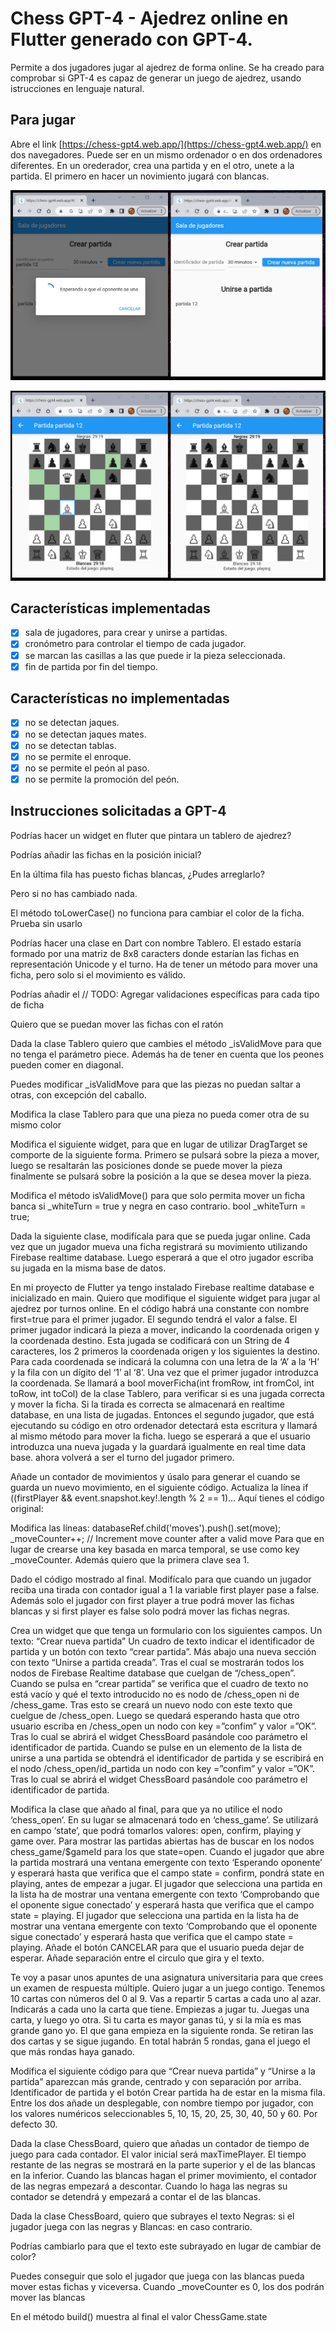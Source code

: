 # Chess GPT-4 - Ajedrez online en Flutter generado con GPT-4.

Permite a dos jugadores jugar al ajedrez de forma online.
Se ha creado para comprobar si GPT-4 es capaz de generar un juego de ajedrez,
usando istrucciones en lenguaje natural.

## Para jugar

Abre el link [https://chess-gpt4.web.app/](https://chess-gpt4.web.app/) en dos navegadores. 
Puede ser en un mismo ordenador o en dos ordenadores diferentes.
En un orederador, crea una partida y en el otro, unete a la partida.
El primero en hacer un novimiento jugará con blancas.

![Captura de pantalla 1](captura1.PNG)

![Captura de pantalla 2](captura2.PNG)

## Características implementadas

- [x] sala de jugadores, para crear y unirse a partidas.
- [x] cronómetro para controlar el tiempo de cada jugador.
- [x] se marcan las casillas a las que puede ir la pieza seleccionada.
- [x] fin de partida por fin del tiempo.

## Características no implementadas

- [x] no se detectan jaques.
- [x] no se detectan jaques mates.
- [x] no se detectan tablas.
- [x] no se permite el enroque.
- [x] no se permite el peón al paso.
- [x] no se permite la promoción del peón.

## Instrucciones solicitadas a GPT-4

Podrías hacer un widget en fluter que pintara un tablero de ajedrez?

Podrías añadir las fichas en la posición inicial?

En la última fila has puesto fichas blancas, ¿Pudes arreglarlo?

Pero si no has cambiado nada.

El método toLowerCase() no funciona para cambiar el color de la ficha. Prueba sin usarlo

Podrías hacer una clase en Dart con nombre Tablero. El estado estaría formado por una matriz de 8x8 caracters donde estarían las fichas en representación Unicode y el turno. Ha de tener un método para mover una ficha, pero solo si el movimiento es válido.

Podrías añadir el // TODO: Agregar validaciones específicas para cada tipo de ficha

Quiero que se puedan mover las fichas con el ratón

Dada la clase Tablero quiero que cambies el método _isValidMove para que no tenga el parámetro piece.  Además ha de tener en cuenta que los peones pueden comer en diagonal.

Puedes modificar _isValidMove para que las piezas no puedan saltar a otras, con excepción del caballo.

Modifica la clase Tablero para que una pieza no pueda comer otra de su mismo color




Modifica el siguiente widget, para que en lugar de utilizar DragTarget se comporte de la siguiente forma. Primero se pulsará sobre la pieza a mover, luego se resaltarán las posiciones donde se puede mover la pieza finalmente se pulsará sobre la posición a la que se desea mover la pieza.

Modifica el método isValidMove() para que solo permita mover un ficha banca si _whiteTurn = true y negra en caso contrario.
bool _whiteTurn = true;


Dada la siguiente clase, modifícala para que se pueda jugar online. Cada vez que un jugador mueva una ficha registrará su movimiento utilizando Firebase realtime database. Luego esperará a que el otro jugador escriba su jugada en la misma base de datos.


En mi proyecto de Flutter ya tengo instalado Firebase realtime database e inicializado en main. Quiero que modifique el siguiente widget para jugar al ajedrez por turnos online. En el código habrá una constante con nombre first=true para el primer jugador. El segundo tendrá el valor a false.
El primer jugador indicará la pieza a mover, indicando la coordenada origen y la coordenada destino. Esta jugada se codificará con un String de 4 caracteres, los 2 primeros la coordenada origen y los siguientes la destino. Para cada coordenada se indicará la columna con una letra de la ‘A’ a la ‘H’ y la fila con un dígito del ‘1’ al ‘8’.
Una vez que el primer jugador introduzca la coordenada. Se llamará a bool moverFicha(int fromRow, int fromCol, int toRow, int toCol) de la clase Tablero, para verificar si es una jugada correcta y mover la ficha. Si la tirada es correcta se almacenará en realtime database, en una lista de jugadas. Entonces el segundo jugador, que está ejecutando su código en otro ordenador detectará esta escritura y llamará al mismo método para mover la ficha. luego se esperará a que el usuario introduzca una nueva jugada y la guardará igualmente en real time data base. ahora volverá a ser el turno del jugador primero.

Añade un contador de movimientos y úsalo para generar el cuando se guarda un nuevo movimiento, en el siguiente código. Actualiza la línea if ((firstPlayer && event.snapshot.key!.length % 2 == 1)… Aquí tienes el código original:

Modifica las líneas:
databaseRef.child('moves').push().set(move);
_moveCounter++; // Increment move counter after a valid move
Para que en lugar de crearse una key basada en marca temporal, se use como key _moveCounter. Además quiero que la primera clave sea 1.

Dado el código mostrado al final. Modifícalo para que cuando un jugador reciba una tirada con contador igual a 1 la variable first player pase a false. Además solo el jugador con first player a true podrá mover las fichas blancas y si first player es false solo podrá mover las fichas negras.

Crea un widget que que tenga un formulario con los siguientes campos.
Un texto: “Crear nueva partida” Un cuadro de texto indicar el identificador de partida y un botón con texto “crear partida”.
Más abajo una nueva sección con texto “Unirse a partida creada”. Tras el cual se mostrarán todos los nodos de Firebase Realtime database que cuelgan de “/chess_open”.
Cuando se pulsa en “crear partida” se verifica que el cuadro de texto no está vacío y qué el texto introducido no es nodo de /chess_open ni de /chess_game. Tras esto se creará un nuevo nodo con este texto que cuelgue de /chess_open. Luego se quedará esperando hasta que otro usuario escriba en /chess_open un nodo con key =”confim” y valor =”OK”. Tras lo cual se abrirá el widget ChessBoard pasándole coo parámetro el identificador de partida.
Cuando se pulse en un elemento de la lista de unirse a una partida se obtendrá el identificador de partida y se escribirá en el nodo /chess_open/id_partida  un nodo con key =”confim” y valor =”OK”. Tras lo cual se abrirá el widget ChessBoard pasándole coo parámetro el identificador de partida.

Modifica la clase que añado al final, para que ya no utilice el nodo ‘chess_open’. En su lugar se almacenará todo en ‘chess_game’. Se utilizará en campo ‘state’, que podrá tomarlos valores: open, confirm, playing y game over.
Para mostrar las partidas abiertas has de buscar en los nodos chess_game/$gameId para los que state=open.
Cuando el jugador que abre la partida mostrará una ventana emergente con texto ‘Esperando oponente’ y esperará hasta que verifica que el campo state = confirm, pondrá state en playing, antes de empezar a jugar.
El jugador que selecciona una partida en la lista ha de mostrar una ventana emergente con texto ‘Comprobando que el oponente sigue conectado’ y esperará hasta que verifica que el campo state = playing.
El jugador que selecciona una partida en la lista ha de mostrar una ventana emergente con texto ‘Comprobando que el oponente sigue conectado’ y esperará hasta que verifica que el campo state = playing.
Añade el botón CANCELAR para que el usuario pueda dejar de esperar.
Añade separación entre el circulo que gira y el texto.

Te voy a pasar unos apuntes de una asignatura universitaria para que crees un examen de respuesta múltiple.
Quiero jugar a un juego contigo. Tenemos 10 cartas con números del 0 al 9. Vas a repartir 5 cartas a cada uno al azar. Indicarás a cada uno la carta que tiene. Empiezas a jugar tu. Juegas una carta, y luego yo otra. Si tu carta es mayor ganas tú, y si la mía es mas grande gano yo. El que gana empieza en la siguiente ronda. Se retiran las dos cartas y se sigue jugando. En total habrán 5 rondas, gana el juego el que más rondas haya ganado.

Modifica el siguiente código para que “Crear nueva partida” y “Unirse a la partida” aparezcan más grande, centrado y con separación por arriba.
Identificador de partida y el botón Crear partida ha de estar en la misma fila.
Entre los dos añade un desplegable, con nombre tiempo por jugador, con los valores numéricos seleccionables 5, 10, 15, 20, 25, 30, 40, 50 y 60. Por defecto 30.

Dada la clase ChessBoard, quiero que añadas un contador de tiempo de juego para cada contador. El valor inicial será maxTimePlayer. El tiempo restante de las negras se mostrará en la parte superior y el de las blancas en la inferior. Cuando las blancas hagan el primer movimiento, el contador de las negras empezará a descontar. Cuando lo haga las negras su contador se detendrá y empezará a contar el de las blancas.

Dada la clase ChessBoard, quiero que subrayes el texto Negras: si el jugador juega con las negras y Blancas: en caso contrario.

Podrías cambiarlo para que el texto este subrayado en lugar de cambiar de color?

Puedes conseguir que solo el jugador que juega con las blancas pueda mover estas fichas y viceversa.  Cuando _moveCounter es 0, los dos podrán mover las blancas

En el método  build() muestra al final el valor ChessGame.state
